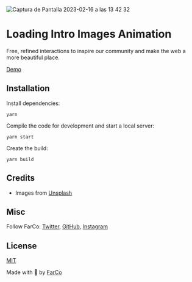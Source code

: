![Captura de Pantalla 2023-02-16 a las 13 42 32](https://user-images.githubusercontent.com/854320/219368368-19d37b1c-f329-42ac-a41a-ce27f94a9929.jpg)

# Loading Intro Images Animation

Free, refined interactions to inspire our community and make the web a more beautiful place.

[Demo](https://farco-loading-intro.onrender.com/)


## Installation

Install dependencies:

```
yarn
```

Compile the code for development and start a local server:

```
yarn start
```

Create the build:

```
yarn build
```

## Credits

- Images from [Unsplash](https://unsplash.com/)

## Misc

Follow FarCo: [Twitter](https://twitter.com/farco_studio), [GitHub](https://github.com/farco-studio), [Instagram](https://www.instagram.com/farco_studio/)

## License
[MIT](LICENSE)

Made with :green_heart: by [FarCo](http://www.farcostudio.com)
